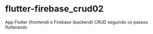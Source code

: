 # flutter-firebase_crud02
App Flutter (frontend) e Firebase (backend) CRUD seguindo os passos flutterando   
